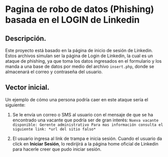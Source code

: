 # Pagina de robo de datos (Phishing) basada en el LOGIN de Linkedin

## Descripción.

Este proyecto está basado en la página de inicio de sesión de Linkedin. 
Estos archivos simulan ser la página de Login de Linkedin, la cual es un ataque de phishing, ya que toma los datos ingresados en el formulario y los manda a una base de datos por medio del archivo `insert.php`, donde se almacenará el correo y contraseña del usuario.  


## Vector inicial.

Un ejemplo de cómo una persona podría caer en este ataque sería el siguiente:
1. Se le envía un correo o SMS al usuario con el mensaje de que se ha encontrado una vacante que podría ser de gran interés:
`Nueva vacante disponible: Gerente administrativo
Para mas información consulta el siguiente link: *url del sitio falso*`

2. El usuario ingresa al link de trampa e inicia sesión. Cuando el usuario da click en **Iniciar Sesión**, lo redirijirá a la página home oficial de Linkedin para hacerle creer que pudo iniciar sesión.

